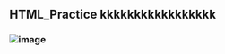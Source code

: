 ## HTML_Practice kkkkkkkkkkkkkkkkk
### ![image](https://github.com/user-attachments/assets/4667781f-d140-46bc-8d1b-63db36272670)

 
